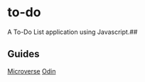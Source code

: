 # to-do
A To-Do List application using Javascript.##

## Guides

[Microverse](https://microverse.pathwright.com/library/fast-track-curriculum/69047/path/step/59622602/)
[Odin](https://www.theodinproject.com/courses/javascript/lessons/todo-list)
